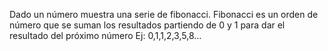 Dado un número muestra una serie de fibonacci.
Fibonacci es un orden de número que se suman los resultados partiendo de 0 y 1 para dar el resultado del próximo número
Ej: 0,1,1,2,3,5,8...

